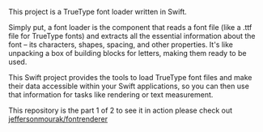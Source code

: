 This project is a TrueType font loader written in Swift.

Simply put, a font loader is the component that reads a font file (like a .ttf file for TrueType fonts) and extracts all the essential information about the font – its characters, shapes, spacing, and other properties. It's like unpacking a box of building blocks for letters, making them ready to be used.

This Swift project provides the tools to load TrueType font files and make their data accessible within your Swift applications, so you can then use that information for tasks like rendering or text measurement.

This repository is the part 1 of 2 to see it in action please check out [jeffersonmourak/fontrenderer](github.com/jeffersonmourak/fontrenderer)
